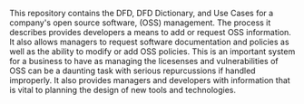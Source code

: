 This repository contains the DFD, DFD Dictionary, and Use Cases for a company's open source software, (OSS) management. The process it 
describes provides developers a means to add or request OSS information. It also allows managers to request software documentation and 
policies as well as the ability to modify or add OSS policies. This is an important system for a business to have as managing the 
licesenses and vulnerabilities of OSS can be a daunting task with serious repurcussions if handled improperly. It also provides managers 
and developers with information that is vital to planning the design of new tools and technologies. 

